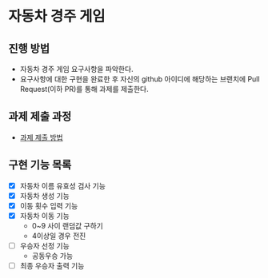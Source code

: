 # 자동차 경주 게임
## 진행 방법
* 자동차 경주 게임 요구사항을 파악한다.
* 요구사항에 대한 구현을 완료한 후 자신의 github 아이디에 해당하는 브랜치에 Pull Request(이하 PR)를 통해 과제를 제출한다.

## 과제 제출 과정
* [과제 제출 방법](https://github.com/next-step/nextstep-docs/tree/master/precourse)


## 구현 기능 목록
* [x] 자동차 이름 유효성 검사 기능
* [x] 자동차 생성 기능
* [x] 이동 횟수 입력 기능
* [x] 자동차 이동 기능
  * 0~9 사이 랜덤값 구하기
  * 4이상일 경우 전진
* [ ] 우승자 선정 기능
  * 공동우승 가능
* [ ] 최종 우승자 출력 기능